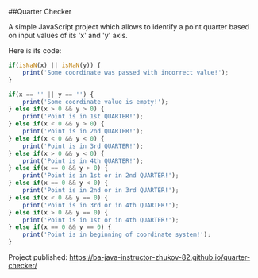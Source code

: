 ##Quarter Checker

<span>A simple JavaScript project which allows
to identify a point quarter based on 
input values of its 'x' and 'y' axis.</span> 

Here is its code:  

```javascript
if(isNaN(x) || isNaN(y)) {
    print('Some coordinate was passed with incorrect value!');
}

if(x == '' || y == '') {
    print('Some coordinate value is empty!');
} else if(x > 0 && y > 0) {
    print('Point is in 1st QUARTER!');
} else if(x < 0 && y > 0) {
    print('Point is in 2nd QUARTER!');
} else if(x < 0 && y < 0) {
    print('Point is in 3rd QUARTER!');
} else if(x > 0 && y < 0) {
    print('Point is in 4th QUARTER!');
} else if(x == 0 && y > 0) {
    print('Point is in 1st or in 2nd QUARTER!');
} else if(x == 0 && y < 0) {
    print('Point is in 2nd or in 3rd QUARTER!');
} else if(x < 0 && y == 0) {
    print('Point is in 3rd or in 4th QUARTER!');
} else if(x > 0 && y == 0) {
    print('Point is in 1st or in 4th QUARTER!');
} else if(x == 0 && y == 0) {
    print('Point is in beginning of coordinate system!');
}
```

Project published: https://ba-java-instructor-zhukov-82.github.io/quarter-checker/